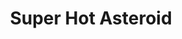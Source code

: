 ---
title: Super Hot Asteroid
developer: fserb
image: SuperHotAsteroid.jpg
link: http://fserb.com/vault/post/super-hot-asteroid.html
flash: http://fserb.com/vault/super-hot-asteroid.html
html5: http://fserb.com/vault/super-hot-asteroid.html
---